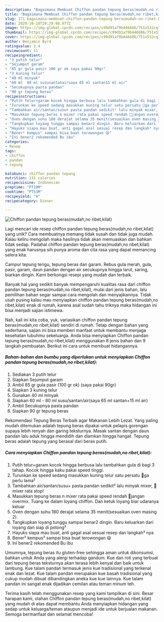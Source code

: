 ```yaml
---
description: "Bagaimana Membuat Chiffon pandan tepung beras(mudah,no ribet,kilat) yang Enak Banget"
title: "Bagaimana Membuat Chiffon pandan tepung beras(mudah,no ribet,kilat) yang Enak Banget"
slug: 171-bagaimana-membuat-chiffon-pandan-tepung-berasmudah-no-ribet-kilat-yang-enak-banget
date: 2020-10-18T20:29:08.977Z
image: https://img-global.cpcdn.com/recipes/c99d91a79b446686/751x532cq70/chiffon-pandan-tepung-berasmudahno-ribetkilat-foto-resep-utama.jpg
thumbnail: https://img-global.cpcdn.com/recipes/c99d91a79b446686/751x532cq70/chiffon-pandan-tepung-berasmudahno-ribetkilat-foto-resep-utama.jpg
cover: https://img-global.cpcdn.com/recipes/c99d91a79b446686/751x532cq70/chiffon-pandan-tepung-berasmudahno-ribetkilat-foto-resep-utama.jpg
author: Benjamin Byrd
ratingvalue: 3.4
reviewcount: 11
recipeingredient:
- "3 putih telur"
- "Sejumput garam"
- "85 gr gula pasir 100 gr ok saya pakai 90gr"
- "3 kuning telur"
- "40 ml minyak"
- "60 ml  80 ml sususantanairsaya 65 ml santan15 ml air"
- "Secukupnya pasta pandan"
- "90 gr tepung beras"
recipeinstructions:
- "Putih telur+garam kocok hingga berbusa lalu tambahkan gula di bagi 3 tahap. Kocok hingga kaku pakai speed tinggi."
- "Turunkan ke speed sedang masukkan kuning telur satu persatu 🌠ga perlu lama²"
- "Tambahkan air/santan/susu+ pasta pandan sedikit² lalu minyak mixer, 🌠mixer rata stop!"
- "Masukkan tepung beras n mixer rata pakai speed rendah 🌠jangan overmix. Tuang ke dalam loyang chiffon. Dan ketuk loyang biar udaranya keluar"
- "Oven dengan suhu 180 derajat selama 35 menit(sesuaikan oven masing 2)."
- "Tangkupkan loyang tunggu sampai benar2 dingin. Baru keluarkan dari loyang dan siap di potong²"
- "Hayuks siapa mau buat, anti gagal asal sesuai resep dan langkah² nya"
- "Bener² kempus² sampai bisa buat terowongan 😃"
- "Ini bener2 rekomended Bu ibu"
categories:
- Resep
tags:
- chiffon
- pandan
- tepung

katakunci: chiffon pandan tepung 
nutrition: 131 calories
recipecuisine: Indonesian
preptime: "PT19M"
cooktime: "PT53M"
recipeyield: "4"
recipecategory: Dinner

---
```



![Chiffon pandan tepung beras(mudah,no ribet,kilat)](https://img-global.cpcdn.com/recipes/c99d91a79b446686/751x532cq70/chiffon-pandan-tepung-berasmudahno-ribetkilat-foto-resep-utama.jpg)

Lagi mencari ide resep chiffon pandan tepung beras(mudah,no ribet,kilat) yang unik? Cara membuatnya memang tidak susah dan tidak juga mudah. Kalau keliru mengolah maka hasilnya tidak akan memuaskan dan bahkan tidak sedap. Padahal chiffon pandan tepung beras(mudah,no ribet,kilat) yang enak harusnya sih punya aroma dan cita rasa yang dapat memancing selera kita.

Campur tepung terigu, tepung beras dan garam. Rebus gula merah, gula, pasir, garam, daun pandan dengan air secukupnya hingga larut, saring, biarkan dingin. Kami berkongsi resepi yang mudah dan terbaik.

Banyak hal yang sedikit banyak mempengaruhi kualitas rasa dari chiffon pandan tepung beras(mudah,no ribet,kilat), mulai dari jenis bahan, lalu pemilihan bahan segar sampai cara mengolah dan menyajikannya. Tidak usah pusing kalau mau menyiapkan chiffon pandan tepung beras(mudah,no ribet,kilat) enak di rumah, karena asal sudah tahu triknya maka hidangan ini bisa menjadi sajian istimewa.


Nah, kali ini kita coba, yuk, variasikan chiffon pandan tepung beras(mudah,no ribet,kilat) sendiri di rumah. Tetap dengan bahan yang sederhana, sajian ini bisa memberi manfaat untuk membantu menjaga kesehatan tubuhmu sekeluarga. Anda bisa menyiapkan Chiffon pandan tepung beras(mudah,no ribet,kilat) menggunakan 8 jenis bahan dan 9 langkah pembuatan. Berikut ini cara untuk membuat hidangannya.

<!--inarticleads1-->

##### Bahan-bahan dan bumbu yang diperlukan untuk menyiapkan Chiffon pandan tepung beras(mudah,no ribet,kilat):

1. Sediakan 3 putih telur
1. Siapkan Sejumput garam
1. Ambil 85 gr gula pasir (100 gr ok) (saya pakai 90gr)
1. Siapkan 3 kuning telur
1. Gunakan 40 ml minyak
1. Siapkan 60 ml - 80 ml susu/santan/air(saya 65 ml santan+15 ml air)
1. Ambil Secukupnya pasta pandan
1. Siapkan 90 gr tepung beras


Rekomendasi Tepung Beras Terbaik agar Makanan Lebih Lezat. Yang paling mudah ditemukan adalah tepung beras dipakai untuk pelapis gorengan supaya lebih renyah dan garing teksturnya. Masak santan dengan daun pandan lalu aduk hingga mendidih dan diamkan hingga hangat. Tepung beras adalah tepung yang berasal dari beras putih. 

<!--inarticleads2-->

##### Cara menyiapkan Chiffon pandan tepung beras(mudah,no ribet,kilat):

1. Putih telur+garam kocok hingga berbusa lalu tambahkan gula di bagi 3 tahap. Kocok hingga kaku pakai speed tinggi.
1. Turunkan ke speed sedang masukkan kuning telur satu persatu 🌠ga perlu lama²
1. Tambahkan air/santan/susu+ pasta pandan sedikit² lalu minyak mixer, 🌠mixer rata stop!
1. Masukkan tepung beras n mixer rata pakai speed rendah 🌠jangan overmix. Tuang ke dalam loyang chiffon. Dan ketuk loyang biar udaranya keluar
1. Oven dengan suhu 180 derajat selama 35 menit(sesuaikan oven masing 2).
1. Tangkupkan loyang tunggu sampai benar2 dingin. Baru keluarkan dari loyang dan siap di potong²
1. Hayuks siapa mau buat, anti gagal asal sesuai resep dan langkah² nya
1. Bener² kempus² sampai bisa buat terowongan 😃
1. Ini bener2 rekomended Bu ibu


Umumnya, tepung beras itu gluten-free sehingga aman untuk dikonsumsi, bahkan untuk Anda yang alergi terhadap gandum. Kue dan roti yang terbuat dari tepung beras teksturnya akan terasa lebih kenyal dan baik untuk lambung. Kue talam pandan termasuk jenis kue tradisional yang terkenal enak dan lezat. Kue talam pandan merupakan kue basah tradisional yang cukup mudah dibuat dibandingkan aneka kue kue lainnya. Kue talam pandan ini sangat enak dijadikan cemilan atau teman minum teh. 

Terima kasih telah menggunakan resep yang kami tampilkan di sini. Besar harapan kami, olahan Chiffon pandan tepung beras(mudah,no ribet,kilat) yang mudah di atas dapat membantu Anda menyiapkan hidangan yang sedap untuk keluarga/teman ataupun menjadi ide untuk berjualan makanan. Semoga bermanfaat dan selamat mencoba!
